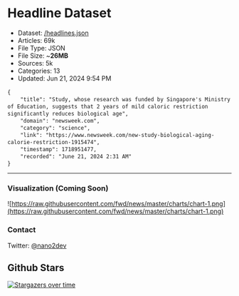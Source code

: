 # Headline Dataset

- Dataset: [/headlines.json](https://raw.githubusercontent.com/fwd/news/master/headlines.json) 
- Articles: 69k
- File Type: JSON
- File Size: ~**26MB**
- Sources: 5k
- Categories: 13
- Updated: Jun 21, 2024 9:54 PM

```
{
    "title": "Study, whose research was funded by Singapore's Ministry of Education, suggests that 2 years of mild caloric restriction significantly reduces biological age",
    "domain": "newsweek.com",
    "category": "science",
    "link": "https://www.newsweek.com/new-study-biological-aging-calorie-restriction-1915474",
    "timestamp": 1718951477,
    "recorded": "June 21, 2024 2:31 AM"
}
```

---

### Visualization (Coming Soon)

![https://raw.githubusercontent.com/fwd/news/master/charts/chart-1.png](https://raw.githubusercontent.com/fwd/news/master/charts/chart-1.png)

### Contact 

Twitter: [@nano2dev](https://twitter.com/nano2dev)

## Github Stars

[![Stargazers over time](https://starchart.cc/fwd/news.svg)](https://starchart.cc/fwd/news)
